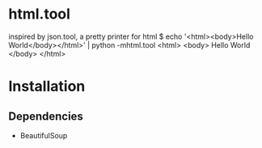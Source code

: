 html.tool
===========

inspired by json.tool, a pretty printer for html
	 $ echo '&lt;html&gt;&lt;body&gt;Hello World&lt;/body&gt;&lt;/html&gt;' | python -mhtml.tool
	 &lt;html&gt;
 	  &lt;body&gt;
  	   Hello World
 	  &lt;/body&gt;
	 &lt;/html&gt;

Installation
============

Dependencies
------------
 * BeautifulSoup
